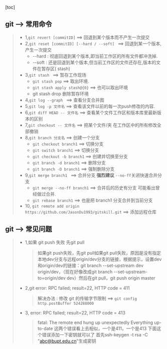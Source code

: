[toc]
## git --> 常用命令
> * 1,```git revert [commitID]``` ==> 回退到某个版本而不产生一次提交 
> * 2,```git reset [commitID] [--hard / --soft] ``` ==> 回退到某一个版本,产生一次提交 
>   * --hard : 彻底回退到某个版本,即当前工作区的所有文件都冲洗掉.
>   * --soft : 还是回退到某个版本,但当前工作区的文件还存在,版本的文件在暂存区( stash)
> * 3,```git stash ``` ==> 暂存工作现场
>   * ```git stash pop``` ==>  取出环境.
>   * ```git stash apply stash@{0}``` ==> 也可以取出环境
>   * git stash drop 删除暂存环境
> * 4,```git log --graph ``` ==> 查看分支合并图
> * 5,``` git log -p 文件名 ``` ==> 查看该文件以前的每一次push修改的内容.
> * 6,``` git diff HEAD -- 文件名 ``` ==> 查看某个文件工作区和版本库里最新版本的区别
> * 7,``` git checkout -- 文件名 ``` ==> 把某个文件/夹 在工作区中的所有修改全部撤销
> * 8,``` git branch 分支名 ``` ==> 创建一个分支 
>   * ```git checkout branch1``` ==> 切换分支
>   * ```git switch branch1``` ==> 切换分支 
>   * ```git checkout -b branch1``` ==> 创建并切换至分支 
>   * ```git branch -d branch1``` ==> 删除分支 
>   * ```git branch -D branch1``` ==> 强制删除分支 
> * 9,```git merge branch1 ``` ==> 合并分支 **强烈建议** ```--no-ff```关闭快速合并分支 
>   * ```git merge --no-ff branch1``` ==> 合并后的历史有分支 可能看出曾经做过合并.
>   * ```git rebase branch1``` ==> 也是把 branch1 分支合并到当前分支 
> * 10, ```git remote add origin https://github.com/JasonDu1993/gitskill.git``` ==> 添加远程仓库
## git --> 常见问题
> * 1,如果 git push 失败 先git pull 
>   > 如果git push失败，先git pull如果git pull失败，原因是没有指定本地dev分支与远程origin/dev分支的链接，根据提示，设置dev和origin/dev的链接：git branch --set-upstream dev origin/dev，（现在好像改成git branch --set-upstream-to=origin/dev dev）然后在git pull，git push origin master
> * 2,git error: RPC failed; result=22, HTTP code = 411
>   > 解决办法 : 修改 git 的传输字节限制  ==> ```git config http.postBuffer 524288000```
> * 3, error: RPC failed; result=22, HTTP code = 413
>   > fatal: The remote end hung up unexpectedly
> Everything up-to-date
> 这两个错误看上去相似，一个是411，一个是413
> 下面这个错误添加一下密钥就可以了
> 首先ssh-keygen -t rsa -C "abc@bupt.edu.cn"生成密钥